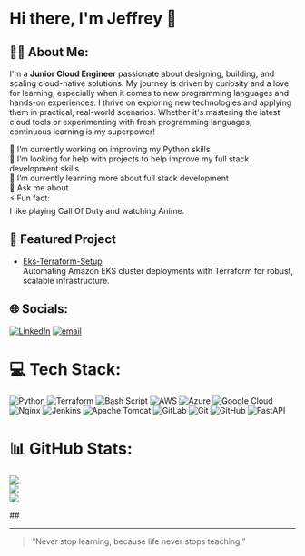 # Hi there, I'm Jeffrey 👋

## 👩‍💻 About Me:

I'm a **Junior Cloud Engineer** passionate about designing, building, and scaling cloud-native solutions. My journey is driven by curiosity and a love for learning, especially when it comes to new programming languages and hands-on experiences. I thrive on exploring new technologies and applying them in practical, real-world scenarios. Whether it's mastering the latest cloud tools or experimenting with fresh programming languages, continuous learning is my superpower!

🔭 I’m currently working on improving my Python skills<br>🤝 I’m looking for help with projects to help improve my full stack development skills<br>🌱 I’m currently learning more about full stack development<br>💬 Ask me about<br>⚡ Fun fact: <br>I like playing Call Of Duty and watching Anime.

## 🌟 Featured Project
- [Eks-Terraform-Setup](https://github.com/Grace240/Eks-Terraform-Setup)  
  Automating Amazon EKS cluster deployments with Terraform for robust, scalable infrastructure.


## 🌐 Socials:
[![LinkedIn](https://img.shields.io/badge/LinkedIn-%230077B5.svg?logo=linkedin&logoColor=white)](https://linkedin.com/in/jeffrey-osamor) [![email](https://img.shields.io/badge/Email-D14836?logo=gmail&logoColor=white)](mailto:huskie.puppy05@gmail.com) 


# 💻 Tech Stack:
![Python](https://img.shields.io/badge/python-3670A0?style=for-the-badge&logo=python&logoColor=ffdd54) ![Terraform](https://img.shields.io/badge/terraform-%235835CC.svg?style=for-the-badge&logo=terraform&logoColor=white) ![Bash Script](https://img.shields.io/badge/bash_script-%23121011.svg?style=for-the-badge&logo=gnu-bash&logoColor=white) ![AWS](https://img.shields.io/badge/AWS-%23FF9900.svg?style=for-the-badge&logo=amazon-aws&logoColor=white) ![Azure](https://img.shields.io/badge/azure-%230072C6.svg?style=for-the-badge&logo=microsoftazure&logoColor=white) ![Google Cloud](https://img.shields.io/badge/GoogleCloud-%234285F4.svg?style=for-the-badge&logo=google-cloud&logoColor=white) ![Nginx](https://img.shields.io/badge/nginx-%23009639.svg?style=for-the-badge&logo=nginx&logoColor=white) ![Jenkins](https://img.shields.io/badge/jenkins-%232C5263.svg?style=for-the-badge&logo=jenkins&logoColor=white) ![Apache Tomcat](https://img.shields.io/badge/apache%20tomcat-%23F8DC75.svg?style=for-the-badge&logo=apache-tomcat&logoColor=black) ![GitLab](https://img.shields.io/badge/gitlab-%23181717.svg?style=for-the-badge&logo=gitlab&logoColor=white) ![Git](https://img.shields.io/badge/git-%23F05033.svg?style=for-the-badge&logo=git&logoColor=white) ![GitHub](https://img.shields.io/badge/github-%23121011.svg?style=for-the-badge&logo=github&logoColor=white) ![FastAPI](https://img.shields.io/badge/FastAPI-005571?style=for-the-badge&logo=fastapi)


# 📊 GitHub Stats:
![](https://github-readme-stats.vercel.app/api?username=grace240&theme=blueberry&hide_border=false&include_all_commits=false&count_private=false)<br/>
![](https://nirzak-streak-stats.vercel.app/?user=grace240&theme=blueberry&hide_border=false)<br/>
![](https://github-readme-stats.vercel.app/api/top-langs/?username=grace240&theme=blueberry&hide_border=false&include_all_commits=false&count_private=false&layout=compact)

##<!-- Proudly created with GPRM ( https://gprm.itsvg.in ) -->

---

> “Never stop learning, because life never stops teaching.”
